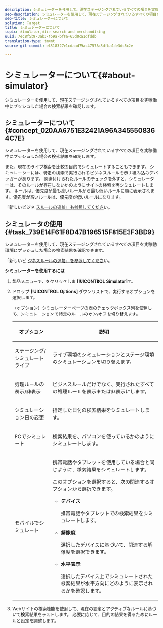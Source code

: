 ```yaml
---
description: シミュレーターを使用して、現在ステージングされているすべての項目を実稼働中にプッシュした場合の検索結果を確認します。
seo-description: シミュレーターを使用して、現在ステージングされているすべての項目を実稼働中にプッシュした場合の検索結果を確認します。
seo-title: シミュレーターについて
solution: Target
title: シミュレーターについて
topic: Simulator,Site search and merchandising
uuid: 7ec8f5b9-3ab3-4b9a-bf8a-65d0ca1dfddb
translation-type: tm+mt
source-git-commit: ef818327e1cdaad79ac47575a8dfba1de3dc5c2e

---
```



# シミュレーターについて{#about-simulator}

シミュレーターを使用して、現在ステージングされているすべての項目を実稼働中にプッシュした場合の検索結果を確認します。

## シミュレーターについて {#concept_020AA6751E32421A96A3455508364C7E}

シミュレーターを使用して、現在ステージングされているすべての項目を実稼働中にプッシュした場合の検索結果を確認します。

また、現在のライブ検索を比較の目的でシミュレートすることもできます。 シミュレーターには、特定の検索で実行されるビジネスルールを示す組み込みデバッガーがあります。 関連付けられたルールのチェックを外すと、シミュレーターは、そのルールが存在しないかのようにサイトの検索を再シミュレートします。 ルールは、優先度が最も高いルールから最も低いルールに順に表示されます。優先度が高いルールは、優先度が低いルールになります。

「新しいビジネ [スルールの追加」も参照してくださ](c-about-rules-menu/c-about-business-rules.md#task_BD3B31ED48BB4B1B8F1DCD3BFA2528E7)い。

## シミュレータの使用 {#task_739E14F61F8D47B196515F815E3F3BD9}

シミュレーターを使用して、現在ステージングされているすべての項目を実稼動環境にプッシュした場合の検索結果を確認できます。

「新しいビ [ジネスルールの追加」を参照してくださ](c-about-rules-menu/c-about-business-rules.md#task_BD3B31ED48BB4B1B8F1DCD3BFA2528E7)い。

**シミュレーターを使用するには**

1. 製品メニューで、をクリックしま **[!UICONTROL Simulator]**&#x200B;す。
1. ドロップ **[!UICONTROL Options]** ダウンリストで、実行するオプションを選択します。

   <!-- 
   
   r_simulator_page_options.xml
   
   -->

   （オプション）シミュレーターページの表のチェックボックス列を使用して、シミュレーションで特定のルールのオン/オフを切り替えます。

   <table> 
    <thead> 
      <tr> 
      <th colname="col1" class="entry"> <p>オプション </p> </th> 
      <th colname="col2" class="entry"> <p>説明 </p> </th> 
      </tr> 
    </thead>
    <tbody> 
      <tr> 
      <td colname="col1"> <p>ステージング/シミュレートライブ </p> </td> 
      <td colname="col2"> <p>ライブ環境のシミュレーションとステージ環境のシミュレーションを切り替えます。 </p> </td> 
      </tr> 
      <tr> 
      <td colname="col1"> <p>処理ルールの表示/非表示 </p> </td> 
      <td colname="col2"> <p>ビジネスルールだけでなく、実行されたすべての処理ルールを表示または非表示にします。 </p> </td> 
      </tr> 
      <tr> 
      <td colname="col1"> <p>シミュレーション日の変更 </p> </td> 
      <td colname="col2"> <p>指定した日付の検索結果をシミュレートします。 </p> </td> 
      </tr> 
      <tr> 
      <td colname="col1"> <p>PCでシミュレート </p> </td> 
      <td colname="col2"> <p>検索結果を、パソコンを使っているかのようにシミュレートします。 </p> </td> 
      </tr> 
      <tr> 
      <td colname="col1"> <p>モバイルでシミュレート </p> </td> 
      <td colname="col2"> <p>携帯電話やタブレットを使用している場合と同じように、検索結果をシミュレートします。 </p> <p>このオプションを選択すると、次の関連するオプションから選択できます。 </p> 
        <ul id="ul_2A9901418212486A8EE67A78CB99CBE4"> 
        <li id="li_B210E954DF0D44C397718112C72C2103"> <b>デバイス</b> <p>携帯電話やタブレットでの検索結果をシミュレートします。 </p> </li> 
        <li id="li_90B64EAA0B57446A90CE22172E703594"> <b>解像度</b> <p>選択したデバイスに基づいて、関連する解像度を選択できます。 </p> </li> 
        <li id="li_042AF9FA3FA846EDB48F7296DB361515"> <b>水平表示</b> <p>選択したデバイス上でシミュレートされた検索結果が水平方向にどのように表示されるかを確認します。 </p> </li> 
        </ul> </td> 
      </tr> 
    </tbody> 
    </table>

1. Webサイトの検索機能を使用して、現在の設定とアクティブなルールに基づいて検索結果をテストします。 必要に応じて、目的の結果を得るためにルールと設定を調整します。

